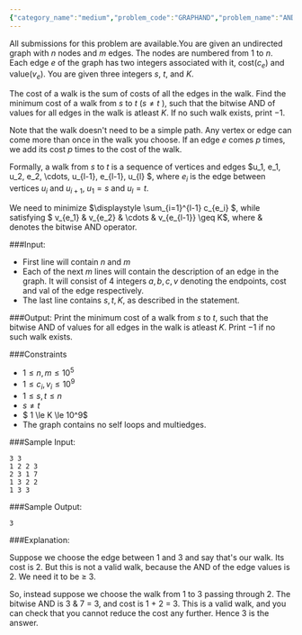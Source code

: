 ```yaml
---
{"category_name":"medium","problem_code":"GRAPHAND","problem_name":"AND on Graph","languages_supported":{"0":"C","1":"CPP14","2":"JAVA","3":"PYTH","4":"PYTH 3.6","5":"PYPY","6":"CS2","7":"PAS fpc","8":"PAS gpc","9":"RUBY","10":"PHP","11":"GO","12":"NODEJS","13":"HASK","14":"rust","15":"SCALA","16":"swift","17":"D","18":"PERL","19":"FORT","20":"WSPC","21":"ADA","22":"CAML","23":"ICK","24":"BF","25":"ASM","26":"CLPS","27":"PRLG","28":"ICON","29":"SCM qobi","30":"PIKE","31":"ST","32":"NICE","33":"LUA","34":"BASH","35":"NEM","36":"LISP sbcl","37":"LISP clisp","38":"SCM guile","39":"JS","40":"ERL","41":"TCL","42":"kotlin","43":"PERL6","44":"TEXT","45":"SCM chicken","46":"PYP3","47":"CLOJ","48":"COB","49":"FS"},"max_timelimit":1,"source_sizelimit":50000,"problem_author":"jtnydv25","problem_tester":null,"date_added":"15-12-2018","tags":{"0":"jtnydv25"},"time":{"view_start_date":1544985000,"submit_start_date":1544985000,"visible_start_date":1544985000,"end_date":1735669800},"is_direct_submittable":false,"layout":"problem"}
---
```

<span class="solution-visible-txt">All submissions for this problem are available.</span>You are given an undirected graph with $n$ nodes and $m$ edges. The nodes are numbered from 1 to $n$. Each edge $e$ of the graph has two integers associated with it, cost($c_e$) and value($v_e$). You are given three integers $s$, $t$, and $K$. 

The cost of a walk is the sum of costs of all the edges in the walk. Find the minimum cost of a walk from $s$ to $t$ ($s \neq t$ ), such that the bitwise AND of values for all edges in the walk is atleast $K$. If no such walk exists, print $-1$.

Note that the walk doesn't need to be a simple path. Any vertex or edge can come more than once in the walk you choose. If an edge $e$ comes $p$ times, we add its cost $p$ times to the cost of the walk.

Formally, a walk from $s$ to $t$ is a sequence of vertices and edges $u_1, e_1, u_2, e_2, \cdots, u_{l-1}, e_{l-1}, u_{l} $, where $e_i$ is the edge between vertices $u_{i}$ and $u_{i+1}$, $u_1 = s$ and $u_l = t$.

We need to minimize $\displaystyle \sum_{i=1}^{l-1} c_{e_i} $, while satisfying $ v_{e_1} \& v_{e_2} \& \cdots \& v_{e_{l-1}} \geq K$, where $\&$ denotes the bitwise AND operator.

###Input:

- First line will contain $n$ and $m$
- Each of the next $m$ lines will contain the description of an edge in the graph. It will consist of 4 integers $a, b, c, v$ denoting the endpoints, cost and val of the edge respectively.
- The last line contains $s, t, K$, as described in the statement.

###Output:
Print the minimum cost of a walk from $s$ to $t$, such that the bitwise AND of values for all edges in the walk is atleast $K$. Print $-1$ if no such walk exists.

###Constraints 
- $1 \leq n, m \leq 10^5$
- $1 \leq c_i, v_i \leq 10^9$
- $1 \le s, t \leq n$
- $s \neq t$
- $ 1 \le K \le 10^9$
- The graph contains no self loops and multiedges.

###Sample Input:

```
3 3
1 2 2 3
2 3 1 7
1 3 2 2
1 3 3
```

###Sample Output:
```
3
```
	
###Explanation:

Suppose we choose the edge between 1 and 3 and say that's our walk. Its cost is 2. But this is not a valid walk, because the AND of the edge values is 2. We need it to be $\ge$ 3.

So, instead suppose we choose the walk from $1$ to $3$ passing through $2$. The bitwise AND is 3 & 7 = 3, and cost is 1 + 2 = 3. This is a valid walk, and you can check that you cannot reduce the cost any further. Hence 3 is the answer.